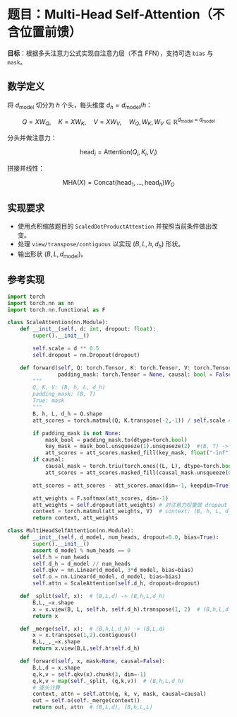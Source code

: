 # 题目：Multi-Head Self-Attention（不含位置前馈）

**目标**：根据多头注意力公式实现自注意力层（不含 FFN），支持可选 `bias` 与 `mask`。

## 数学定义

将 $d_\text{model}$ 切分为 $h$ 个头，每头维度 $d_h = d_\text{model}/h$：

$$
Q = XW_Q,\quad K = XW_K,\quad V = XW_V,\quad W_Q,W_K,W_V \in \mathbb{R}^{d_\text{model}\times d_\text{model}}
$$

分头并做注意力：

$$
\mathrm{head}_i = \mathrm{Attention}(Q_i,K_i,V_i)
$$

拼接并线性：

$$
\mathrm{MHA}(X)=\mathrm{Concat}(\mathrm{head}_1,\dots,\mathrm{head}_h)W_O
$$

## 实现要求

- 使用点积缩放题目的 `ScaledDotProductAttention` 并按照当前条件做出改变。
- 处理 `view/transpose/contiguous` 以实现 $(B,L,h,d_h)$ 形状。
- 输出形状 $(B,L,d_\text{model})$。

## 参考实现

```python
import torch
import torch.nn as nn
import torch.nn.functional as F

class ScaleAttention(nn.Module):
    def __init__(self, d: int, dropout: float):
        super().__init__()

        self.scale = d ** 0.5
        self.dropout = nn.Dropout(dropout)

    def forward(self, Q: torch.Tensor, K: torch.Tensor, V: torch.Tensor,
                padding_mask: torch.Tensor = None, causal: bool = False):
        """
        Q, K, V: (B, h, L, d_h)
        padding_mask: (B, T)
        True: mask
        """
        B, h, L, d_h = Q.shape
        att_scores = torch.matmul(Q, K.transpose(-2,-1)) / self.scale # (B,h,L,L)

        if padding_mask is not None:
            mask_bool = padding_mask.to(dtype=torch.bool)
            key_mask = mask_bool.unsqueeze(1).unsqueeze(2)  #(B, T) -> (B,1,1,L)
            att_scores = att_scores.masked_fill(key_mask, float("-inf"))  # (B,h,L,L)
        if causal:
            causal_mask = torch.triu(torch.ones((L, L), dtype=torch.bool, device=att_scores.device), diagonal=1)
            att_scores = att_scores.masked_fill(causal_mask.unsqueeze(0).unsqueeze(0), float("-inf"))

        att_scores = att_scores - att_scores.amax(dim=-1, keepdim=True) # 数值稳定, 不变分布只平移中心, 降低exp溢出风险

        att_weights = F.softmax(att_scores, dim=-1)
        att_weights = self.dropout(att_weights) # 对注意力权重做 dropout
        context = torch.matmul(att_weights, V)  # context: (B, h, L, d_h)
        return context, att_weights

class MultiHeadSelfAttention(nn.Module):
    def __init__(self, d_model, num_heads, dropout=0.0, bias=True):
        super().__init__()
        assert d_model % num_heads == 0
        self.h = num_heads
        self.d_h = d_model // num_heads
        self.qkv = nn.Linear(d_model, 3*d_model, bias=bias)
        self.o = nn.Linear(d_model, d_model, bias=bias)
        self.attn = ScaleAttention(self.d_h, dropout=dropout)

    def _split(self, x):  # (B,L,d) -> (B,h,L,d_h)
        B,L,_=x.shape
        x = x.view(B, L, self.h, self.d_h).transpose(1, 2)  # (B,h,L,d_h)
        return x

    def _merge(self, x):  # (B,h,L,d_h) -> (B,L,d)
        x = x.transpose(1,2).contiguous()
        B,L,_,_=x.shape
        return x.view(B,L,self.h*self.d_h)

    def forward(self, x, mask=None, causal=False):
        B,L,d = x.shape
        q,k,v = self.qkv(x).chunk(3, dim=-1)
        q,k,v = map(self._split, (q,k,v))  # (B,h,L,d_h)
        # 逐头计算
        context, attn = self.attn(q, k, v, mask, causal=causal)
        out = self.o(self._merge(context))
        return out, attn  # (B,L,d), (B,h,L,L)
```
